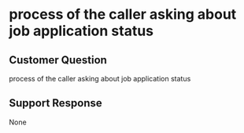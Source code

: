 # process of the caller asking about job application status

## Customer Question

process of the caller asking about job application status

## Support Response

None
